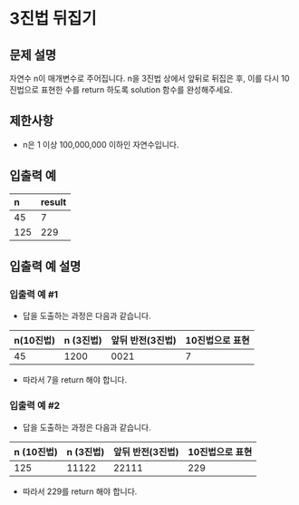 # 3진법 뒤집기

## 문제 설명

자연수 n이 매개변수로 주어집니다. n을 3진법 상에서 앞뒤로 뒤집은 후, 이를 다시 10진법으로 표현한 수를 return 하도록 solution 함수를 완성해주세요.

## 제한사항

- n은 1 이상 100,000,000 이하인 자연수입니다.

## 입출력 예

| n    | result |
| :--- | :----- |
| 45   | 7      |
| 125  | 229    |

## 입출력 예 설명

### 입출력 예 #1

- 답을 도출하는 과정은 다음과 같습니다.

| n(10진법) | n (3진법) | 앞뒤 반전(3진법) | 10진법으로 표현 |
| :-------- | :-------- | :--------------- | :-------------- |
| 45        | 1200      | 0021             | 7               |

- 따라서 7을 return 해야 합니다.

### 입출력 예 #2

- 답을 도출하는 과정은 다음과 같습니다.

| n  (10진법) | n (3진법) | 앞뒤 반전(3진법) | 10진법으로 표현 |
| :---------- | :-------- | :--------------- | :-------------- |
| 125         | 11122     | 22111            | 229             |

- 따라서 229를 return 해야 합니다.
